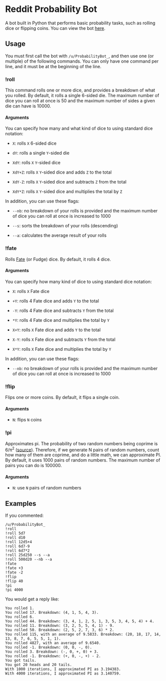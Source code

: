 # Reddit Probability Bot

A bot built in Python that performs basic probability tasks, such as rolling dice or flipping coins. You can view the bot [here](https://www.reddit.com/user/ProbabilityBot_).

## Usage

You must first call the bot with `/u/ProbabilityBot_`, and then use one (or multiple) of the following commands. You can only have one command per line, and it must be at the beginning of the line.

### !roll

This command rolls one or more dice, and provides a breakdown of what you rolled. By default, it rolls a single 6-sided die. The maximum number of dice you can roll at once is 50 and the maximum number of sides a given die can have is 10000.

#### Arguments

You can specify how many and what kind of dice to using standard dice notation:

* `X`: rolls `X` 6-sided dice

* `dY`: rolls a single `Y`-sided die

* `XdY`: rolls `X` `Y`-sided dice

* `XdY+Z`: rolls `X` `Y`-sided dice and adds `Z` to the total

* `XdY-Z`: rolls `X` `Y`-sided dice and subtracts `Z` from the total

* `XdY*Z`: rolls `X` `Y`-sided dice and multiplies the total by `Z`

In addition, you can use these flags:

* `--nb`: no breakdown of your rolls is provided and the maximum number of dice you can roll at once is increased to 1000

* `--s`: sorts the breakdown of your rolls (descending)

* `--a`: calculates the average result of your rolls

### !fate

Rolls [Fate](https://en.wikipedia.org/wiki/Fudge_(role-playing_game_system)#Fudge_dice) (or Fudge) dice. By default, it rolls 4 dice.

#### Arguments

You can specify how many kind of dice to using standard dice notation:

* `X`: rolls `X` Fate dice

* `+Y`: rolls 4 Fate dice and adds `Y` to the total

* `-Y`: rolls 4 Fate dice and subtracts `Y` from the total

* `*Y`: rolls 4 Fate dice and multiplies the total by `Y`

* `X+Y`: rolls `X` Fate dice and adds `Y` to the total

* `X-Y`: rolls `X` Fate dice and subtracts `Y` from the total

* `X*Y`: rolls `X` Fate dice and multiplies the total by `Y`

In addition, you can use these flags:

* `--nb`: no breakdown of your rolls is provided and the maximum number of dice you can roll at once is increased to 1000

### !flip 

Flips one or more coins. By default, it flips a single coin.

#### Arguments 

* `N`: flips `N` coins

### !pi

Approximates pi. The probability of two random numbers being coprime is 6/π<sup>2</sup> ([source](http://www.cut-the-knot.org/m/Probability/TwoCoprime.shtml)). Therefore, if we generate N pairs of random numbers, count how many of them are coprime, and do a little math, we can approximate PI. By default, it uses 1000 pairs of random numbers. The maximum number of pairs you can do is 100000.

#### Arguments

* `N`: use `N` pairs of random numbers

## Examples

If you commented: 

```
/u/ProbabilityBot_
!roll
!roll 5d7
!roll d10
!roll 12d5+4
!roll 6d7-9
!roll 6d7*2
!roll 25d250 --s --a
!roll 500d20 --nb --a
!fate
!fate +3
!fate -2
!flip
!flip 40
!pi
!pi 4000
```

You would get a reply like:

```
You rolled 1.
You rolled 17. Breakdown: (4, 1, 5, 4, 3).
You rolled 6.
You rolled 44. Breakdown: (3, 4, 1, 2, 5, 1, 3, 5, 3, 4, 5, 4) + 4.
You rolled 11. Breakdown: (3, 2, 5, 5, 4, 1) - 9.
You rolled 50. Breakdown: (2, 5, 2, 7, 3, 6) * 2.
You rolled 115, with an average of 9.5833. Breakdown: (20, 18, 17, 14, 13, 8, 7, 6, 5, 5, 1, 1).
You rolled 4827, with an average of 9.6540.
You rolled -1. Breakdown: (0, 0, -, 0).
You rolled 3. Breakdown: (-, 0, +, 0) + 3.
You rolled -1. Breakdown: (+, 0, -, +) - 2.
You got tails.
You got 20 heads and 20 tails.
With 1000 iterations, I approximated PI as 3.194383.
With 4000 iterations, I approximated PI as 3.140759.
```

